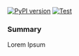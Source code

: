 [![PyPI version](https://badge.fury.io/py/stringtoolsfpat.svg)](https://badge.fury.io/py/stringtoolsfpat) [![Test](https://github.com/fptiangco/stringtoolsfpat/actions/workflows/test_uploadpypi.yaml/badge.svg)](https://github.com/fptiangco/stringtoolsfpat/actions/workflows/test_uploadpypi.yaml)


### Summary
Lorem Ipsum
